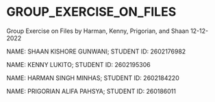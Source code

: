 # GROUP_EXERCISE_ON_FILES
Group Exercise on Files by Harman, Kenny, Prigorian, and Shaan 12-12-2022

NAME: SHAAN KISHORE GUNWANI; STUDENT ID: 2602176982


NAME: KENNY LUKITO; STUDENT ID: 2602195306


NAME: HARMAN SINGH MINHAS; STUDENT ID: 2602184220


NAME: PRIGORIAN ALIFA PAHSYA; STUDENT ID: 260186011
